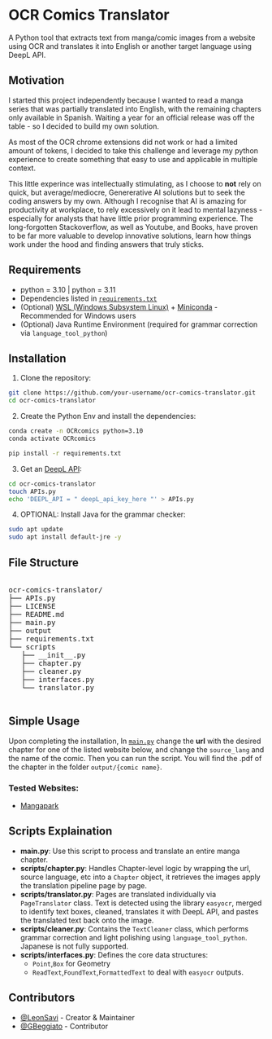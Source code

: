 # OCR Comics Translator

A Python tool that extracts text from manga/comic images from a website using OCR and translates it into English or another target language using DeepL API.

## Motivation

I started this project independently because I wanted to read a manga series that was partially translated into English, with the remaining chapters only available in Spanish. Waiting a year for an official release was off the table - so I decided to build my own solution.

As most of the OCR chrome extensions did not work or had a limited amount of tokens, I decided to take this challenge and leverage my python experience to create something that easy to use and applicable in multiple context. 

This little experince was intellectually stimulating, as I choose to **not** rely on quick, but average/mediocre, Genererative AI solutions but to seek the coding answers by my own. Although I recognise that AI is amazing for productivity at workplace, to rely excessively on it lead to mental lazyness - especially for analysts that have little prior programming experience. The long-forgotten Stackoverflow, as well as Youtube, and Books, have proven to be far more valuable to develop innovative solutions, learn how things work under the hood and finding answers that truly sticks.

## Requirements

- python = 3.10 | python = 3.11
- Dependencies listed in [`requirements.txt`](./requirements.txt)
- (Optional) [WSL (Windows Subsystem Linux)](https://youtu.be/gTf32sX9ci0?si=2s0JSHl26bxGqnjw) + [Miniconda](https://www.anaconda.com/docs/getting-started/miniconda/install#linux-terminal-installer) - Recommended for Windows users
- (Optional) Java Runtime Environment (required for grammar correction via `language_tool_python`)

## Installation

1. Clone the repository:
```bash
git clone https://github.com/your-username/ocr-comics-translator.git
cd ocr-comics-translator
```

2. Create the Python Env and install the dependencies:
```bash
conda create -n OCRcomics python=3.10
conda activate OCRcomics

pip install -r requirements.txt
```

3. Get an [DeepL API](https://developers.deepl.com/docs/getting-started/intro):
```bash
cd ocr-comics-translator
touch APIs.py
echo 'DEEPL_API = " deepL_api_key_here "' > APIs.py
```

4. OPTIONAL: Install Java for the grammar checker:
```bash
sudo apt update
sudo apt install default-jre -y
```

## File Structure

<pre> 
ocr-comics-translator/
├── APIs.py
├── LICENSE
├── README.md
├── main.py
├── output
├── requirements.txt
└── scripts
   ├── __init__.py
   ├── chapter.py
   ├── cleaner.py
   ├── interfaces.py
   └── translator.py
 </pre>

## Simple Usage

Upon completing the installation, In [`main.py`](./main.py) change the **url** with the desired chapter for one of the listed website below, and change the `source_lang` and the name of the comic. Then you can run the script. You will find the .pdf of the chapter in the folder `output/{comic name}`.

### Tested Websites:
- [Mangapark](https://mangapark.io/)

## Scripts Explaination

- **main.py**: Use this script to process and translate an entire manga chapter.
- **scripts/chapter.py**: Handles Chapter-level logic by wrapping the url, source language, etc into a `Chapter` object, it retrieves the images apply the translation pipeline page by page.
- **scripts/translator.py**: Pages are translated individually via `PageTranslator` class. Text is detected using the library `easyocr`, merged to identify text boxes, cleaned, translates it with DeepL API, and pastes the translated text back onto the image.
- **scripts/cleaner.py**: Contains the `TextCleaner` class, which performs grammar correction and light polishing using `language_tool_python`. Japanese is not fully supported.
- **scripts/interfaces.py**: Defines the core data structures:
  -  `Point`,`Box` for Geometry
  -  `ReadText`,`FoundText`,`FormattedText` to deal with `easyocr` outputs.

## Contributors
- [@LeonSavi](https://github.com/LeonSavi) - Creator & Maintainer  
- [@GBeggiato](https://github.com/GBeggiato) - Contributor
